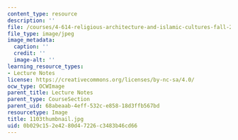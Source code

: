 ```yaml
---
content_type: resource
description: ''
file: /courses/4-614-religious-architecture-and-islamic-cultures-fall-2002/0b029c152e4280d47226c3483b46cd66_1103thumbnail.jpg
file_type: image/jpeg
image_metadata:
  caption: ''
  credit: ''
  image-alt: ''
learning_resource_types:
- Lecture Notes
license: https://creativecommons.org/licenses/by-nc-sa/4.0/
ocw_type: OCWImage
parent_title: Lecture Notes
parent_type: CourseSection
parent_uid: 68abeaab-4eff-532c-e858-18d3ffb567bd
resourcetype: Image
title: 1103thumbnail.jpg
uid: 0b029c15-2e42-80d4-7226-c3483b46cd66
---
```

